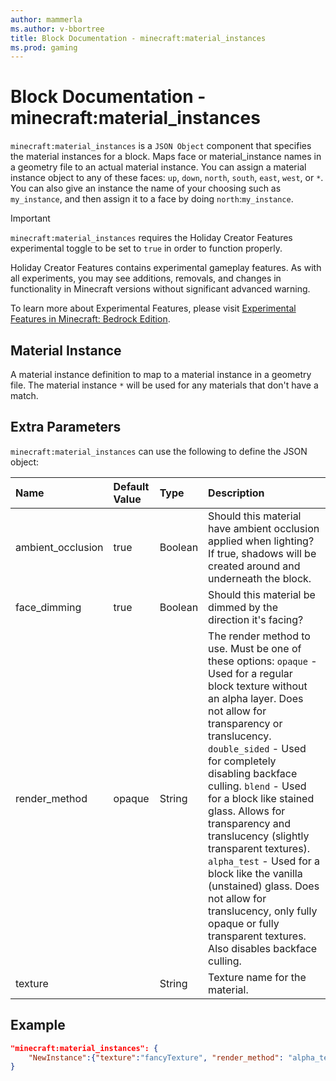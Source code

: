```yaml
---
author: mammerla
ms.author: v-bbortree
title: Block Documentation - minecraft:material_instances
ms.prod: gaming
---
```


# Block Documentation - minecraft:material_instances

`minecraft:material_instances` is a `JSON Object` component that specifies the material instances for a block. Maps face or material_instance names in a geometry file to an actual material instance. You can assign a material instance object to any of these faces: `up`, `down`, `north`, `south`, `east`, `west`, or `*`. You can also give an instance the name of your choosing such as `my_instance`, and then assign it to a face by doing `north`:`my_instance`.

>[!IMPORTANT]
> `minecraft:material_instances` requires the Holiday Creator Features experimental toggle to be set to `true` in order to function properly.
>
>Holiday Creator Features contains experimental gameplay features. As with all experiments, you may see additions, removals, and changes in functionality in Minecraft versions without significant advanced warning.
>
>To learn more about Experimental Features, please visit [Experimental Features in Minecraft: Bedrock Edition](../../../../../Documents/ExperimentalFeaturesToggle.md).

## Material Instance

A material instance definition to map to a material instance in a geometry file. The material instance `*` will be used for any materials that don't have a match.
## Extra Parameters

`minecraft:material_instances` can use the following to define the JSON object:

| Name |Default Value |Type |Description |
|:----|:----|:----|:----|
| ambient_occlusion| true| Boolean| Should this material have ambient occlusion applied when lighting? If true, shadows will be created around and underneath the block. |
| face_dimming| true| Boolean| Should this material be dimmed by the direction it's facing? |
| render_method| opaque| String| The render method to use. Must be one of these options: `opaque` - Used for a regular block texture without an alpha layer. Does not allow for transparency or translucency. `double_sided` - Used for completely disabling backface culling. `blend` - Used for a block like stained glass. Allows for transparency and translucency (slightly transparent textures). `alpha_test` - Used for a block like the vanilla (unstained) glass. Does not allow for translucency, only fully opaque or fully transparent textures. Also disables backface culling.  |
| texture| | String| Texture name for the material. |

## Example

```json
"minecraft:material_instances": {
    "NewInstance":{"texture":"fancyTexture", "render_method": "alpha_test"}
}
```
